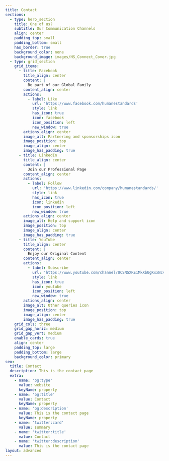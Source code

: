 ```yaml
---
title: Contact
sections:
  - type: hero_section
    title: One of us?
    subtitle: Our Communication Channels
    align: center
    padding_top: small
    padding_bottom: small
    has_border: true
    background_color: none
    background_image: images/HS_Connect_Cover.jpg
  - type: grid_section
    grid_items:
      - title: Facebook
        title_align: center
        content: |
          Be part of our Global Family
        content_align: center
        actions:
          - label: Like
            url: 'https://www.facebook.com/humanestandards'
            style: link
            has_icon: true
            icon: facebook
            icon_position: left
            new_window: true
        actions_align: center
        image_alt: Partnering and sponsorships icon
        image_position: top
        image_align: center
        image_has_padding: true
      - title: LinkedIn
        title_align: center
        content: |
          Join our Professional Page
        content_align: center
        actions:
          - label: Follow
            url: 'https://www.linkedin.com/company/humanestandards/'
            style: link
            has_icon: true
            icon: linkedin
            icon_position: left
            new_window: true
        actions_align: center
        image_alt: Help and support icon
        image_position: top
        image_align: center
        image_has_padding: true
      - title: YouTube
        title_align: center
        content: |
          Enjoy our Original Content
        content_align: center
        actions:
          - label: Subscribe
            url: 'https://www.youtube.com/channel/UCSNGXRE1MkXbUgKxxNcvjjw'
            style: link
            has_icon: true
            icon: youtube
            icon_position: left
            new_window: true
        actions_align: center
        image_alt: Other queries icon
        image_position: top
        image_align: center
        image_has_padding: true
    grid_cols: three
    grid_gap_horiz: medium
    grid_gap_vert: medium
    enable_cards: true
    align: center
    padding_top: large
    padding_bottom: large
    background_color: primary
seo:
  title: Contact
  description: This is the contact page
  extra:
    - name: 'og:type'
      value: website
      keyName: property
    - name: 'og:title'
      value: Contact
      keyName: property
    - name: 'og:description'
      value: This is the contact page
      keyName: property
    - name: 'twitter:card'
      value: summary
    - name: 'twitter:title'
      value: Contact
    - name: 'twitter:description'
      value: This is the contact page
layout: advanced
---
```

